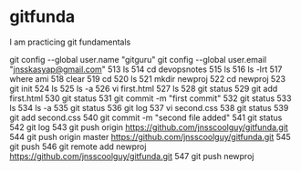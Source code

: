 # gitfunda
I am practicing git fundamentals

git config --global user.name "gitguru"  git config --global user.email "jnsskasyap@gmail.com"
  513  ls
  514  cd devopsnotes
  515  ls
  516  ls -lrt
  517  where ami
  518  clear
  519  cd
  520  ls
  521  mkdir newproj
  522  cd newproj
  523  git init
  524  ls
  525  ls -a
  526  vi first.html
  527  ls
  528  git status
  529  git add first.html
  530  git status
  531  git commit -m "first commit"
  532  git status
  533  ls
  534  ls -a
  535  git status
  536  git log
  537  vi second.css
  538  git status
  539  git add second.css
  540  git commit -m "second file added"
  541  git status
  542  git log
  543  git push origin https://github.com/jnsscoolguy/gitfunda.git
  544  git push origin master https://github.com/jnsscoolguy/gitfunda.git
  545  git push
  546  git remote add newproj  https://github.com/jnsscoolguy/gitfunda.git
  547  git push newproj

